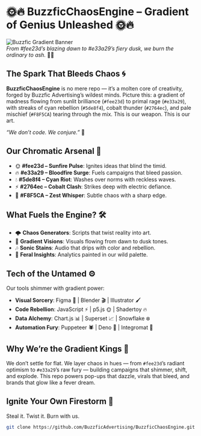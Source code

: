 # 🌞🔥 BuzzficChaosEngine – Gradient of Genius Unleashed 🌞🔥

![Buzzfic Gradient Banner](https://via.placeholder.com/800x200.png?text=BUZZFIC+CHAOS+ENGINE)  
*From #fee23d’s blazing dawn to #e33a29’s fiery dusk, we burn the ordinary to ash.* 🌅💥

## The Spark That Bleeds Chaos 🌀
**BuzzficChaosEngine** is no mere repo — it’s a molten core of creativity, forged by Buzzfic Advertising’s wildest minds. Picture this: a gradient of madness flowing from sunlit brilliance (`#fee23d`) to primal rage (`#e33a29`), with streaks of cyan rebellion (`#5de8f4`), cobalt thunder (`#2764ec`), and pale mischief (`#F8F5CA`) tearing through the mix. This is our weapon. This is our art.

*“We don’t code. We conjure.”* 🎇

## Our Chromatic Arsenal 🎨
- 🌞 **#fee23d – Sunfire Pulse**: Ignites ideas that blind the timid.  
- 🔥 **#e33a29 – Bloodfire Surge**: Fuels campaigns that bleed passion.  
- 💧 **#5de8f4 – Cyan Riot**: Washes over norms with reckless waves.  
- ⚡ **#2764ec – Cobalt Clash**: Strikes deep with electric defiance.  
- 🍋 **#F8F5CA – Zest Whisper**: Subtle chaos with a sharp edge.  

## What Fuels the Engine? 🛠️
- 🌩️ **Chaos Generators**: Scripts that twist reality into art.  
- 🎨 **Gradient Visions**: Visuals flowing from dawn to dusk tones.  
- 🎶 **Sonic Stains**: Audio that drips with color and rebellion.  
- 📡 **Feral Insights**: Analytics painted in our wild palette.  

## Tech of the Untamed ⚙️
Our tools shimmer with gradient power:  
- **Visual Sorcery**: Figma 🌈 | Blender 🎬 | Illustrator 🖌️  
- **Code Rebellion**: JavaScript ⚡ | p5.js 🌞 | Shadertoy 🔥  
- **Data Alchemy**: Chart.js 📊 | Superset 📈 | Snowflake ❄️  
- **Automation Fury**: Puppeteer 🕷️ | Deno 🚀 | Integromat 🌌  

## Why We’re the Gradient Kings 🌠
We don’t settle for flat. We layer chaos in hues — from `#fee23d`’s radiant optimism to `#e33a29`’s raw fury — building campaigns that shimmer, shift, and explode. This repo powers pop-ups that dazzle, virals that bleed, and brands that glow like a fever dream.

## Ignite Your Own Firestorm 🌋
Steal it. Twist it. Burn with us.  
```bash
git clone https://github.com/BuzzficAdvertising/BuzzficChaosEngine.git
